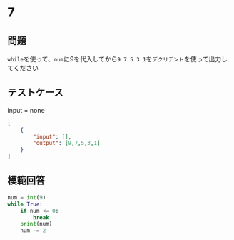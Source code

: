 # 7

## 問題

`while`を使って、`num`に9を代入してから`9 7 5 3 1`を`デクリデント`を使って出力してください

## テストケース
input = none
```json
[
	{
		"input": [],
		"output": [9,7,5,3,1]
	}
]
```

## 模範回答
```python
num = int(9)
while True:
    if num <= 0:
        break
    print(num)
    num -= 2
```